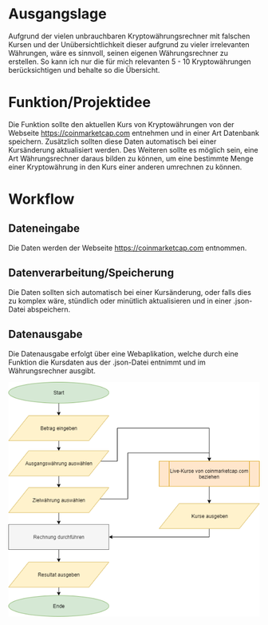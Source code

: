 # Ausgangslage
Aufgrund der vielen unbrauchbaren Kryptowährungsrechner mit falschen Kursen und der Unübersichtlichkeit dieser aufgrund zu vieler irrelevanten Währungen, wäre es sinnvoll, seinen eigenen Währungsrechner zu erstellen. So kann ich nur die für mich relevanten 5 - 10 Kryptowährungen berücksichtigen und behalte so die Übersicht.

# Funktion/Projektidee
Die Funktion sollte den aktuellen Kurs von Kryptowährungen von der Webseite https://coinmarketcap.com entnehmen und in einer Art Datenbank speichern. Zusätzlich sollten diese Daten automatisch bei einer Kursänderung aktualisiert werden. Des Weiteren sollte es möglich sein, eine Art Währungsrechner daraus bilden zu können, um eine bestimmte Menge einer Kryptowährung in den Kurs einer anderen umrechnen zu können.
# Workflow
## Dateneingabe
Die Daten werden der Webseite https://coinmarketcap.com entnommen.
## Datenverarbeitung/Speicherung
Die Daten sollten sich automatisch bei einer Kursänderung, oder falls dies zu komplex wäre, stündlich oder minütlich aktualisieren und in einer .json-Datei abspeichern.
## Datenausgabe
Die Datenausgabe erfolgt über eine Webaplikation, welche durch eine Funktion die Kursdaten aus der .json-Datei entnimmt und  im Währungsrechner ausgibt.

![alt text](flowchart.png)